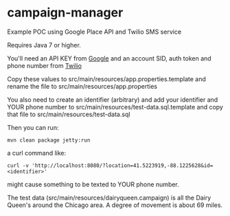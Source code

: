 # campaign-manager
Example POC using Google Place API and Twilio SMS service

Requires Java 7 or higher.

You'll need an API KEY from [Google](https://developers.google.com/maps/web/)
and an account SID, auth token and phone number from [Twilio](https://www.twilio.com/docs/api/rest)

Copy these values to src/main/resources/app.properties.template and
rename the file to src/main/resources/app.properties

You also need to create an identifier (arbitrary) and add your
identifier and YOUR phone number to
src/main/resources/test-data.sql.template and copy that file to
src/main/resources/test-data.sql

Then you can run:

    mvn clean package jetty:run

a curl command like:

    curl -v 'http://localhost:8080/?location=41.5223919,-88.1225628&id=<identifier>'

might cause something to be texted to YOUR phone number.

The test data (src/main/resources/dairyqueen.campaign) is all the Dairy Queen's around
the Chicago area. A degree of movement is about 69 miles.